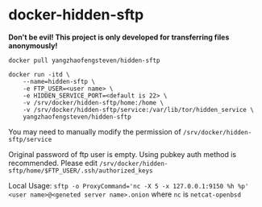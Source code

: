 # docker-hidden-sftp

<b>Don't be evil! This project is only developed for transferring files anonymously!</b>

```docker pull yangzhaofengsteven/hidden-sftp```

```
docker run -itd \
	--name=hidden-sftp \
	-e FTP_USER=<user name> \
	-e HIDDEN_SERVICE_PORT=<default is 22> \
	-v /srv/docker/hidden-sftp/home:/home \
	-v /srv/docker/hidden-sftp/service:/var/lib/tor/hidden_service \
	yangzhaofengsteven/hidden-sftp
```

You may need to manually modify the permission of ```/srv/docker/hidden-sftp/service```

Original password of ftp user is empty. Using pubkey auth method is recommended. Please edit ```/srv/docker/hidden-sftp/home/$FTP_USER/.ssh/authorized_keys```

Local Usage:
```sftp -o ProxyCommand='nc -X 5 -x 127.0.0.1:9150 %h %p' <user name>@<geneted server name>.onion```
where ```nc``` is ```netcat-openbsd```
